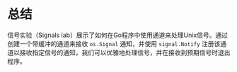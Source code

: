 # 总结

信号实验（Signals lab）展示了如何在Go程序中使用通道来处理Unix信号。通过创建一个带缓冲的通道来接收 `os.Signal` 通知，并使用 `signal.Notify` 注册该通道以接收指定信号的通知，我们可以优雅地处理信号，并在接收到预期信号时退出程序。
